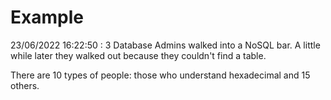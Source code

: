 # Example

<!-- replace-with-date starts -->
23/06/2022 16:22:50 : 3 Database Admins walked into a NoSQL bar. A little while later they walked out because they couldn't find a table.
<!-- replace-with-date ends -->

<!-- replace-with-joke starts -->
There are 10 types of people: those who understand hexadecimal and 15 others.
<!-- replace-with-joke ends -->